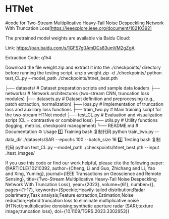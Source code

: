 # HTNet
#code for Two-Stream Multiplicative Heavy-Tail Noise Despeckling Network With Truncation Loss[https://ieeexplore.ieee.org/document/10210392]

The pretrained model weights are available via Baidu Cloud:

Link: https://pan.baidu.com/s/1GFS7g0AmDCs83umVM2gZgA

Extraction Code: q1h4

Download the file weight.zip and extract it into the ./checkpoints/ directory before running the testing script.
unzip weight.zip -d ./checkpoints/
python test_CL.py --model_path ./checkpoints/htnet_best.pth


├── datasets/          # Dataset preparation scripts and sample data loaders
├── networks/          # Network architectures (two-stream CNN, truncation loss modules)
├── datasets.py        # Dataset definition and preprocessing (e.g., patch extraction, normalization)
├── loss.py            # Implementation of truncation loss and auxiliary loss functions
├── train_two.py       # Main training script for the two-stream HTNet model
├── test_CL.py         # Evaluation and visualization script (CL = contrastive or combined loss)
├── utils.py           # Utility functions (logging, metrics, checkpoint management)
└── README.md          # Documentation
⚙️ Usage
1️⃣ Training
bash
复制代码
python train_two.py --data_dir ./datasets/SAR --epochs 100 --batch_size 16
2️⃣ Testing
bash
复制代码
python test_CL.py --model_path ./checkpoints/htnet_best.pth --input ./test_images/

If you use this code or find our work helpful, please cite the following paper:
@ARTICLE{10210392,
  author={Cheng, Li and Guo, Zhichang and Li, Yao and Xing, Yuming},
  journal={IEEE Transactions on Geoscience and Remote Sensing}, 
  title={Two-Stream Multiplicative Heavy-Tail Noise Despeckling Network With Truncation Loss}, 
  year={2023},
  volume={61},
  number={},
  pages={1-17},
  keywords={Speckle;Heavily-tailed distribution;Radar polarimetry;Task analysis;Feature extraction;Estimation;Noise reduction;Hybrid truncation loss to eliminate multiplicative noise (HTNet);multiplicative denoising;synthetic aperture radar (SAR);texture image;truncation loss},
  doi={10.1109/TGRS.2023.3302953}}

